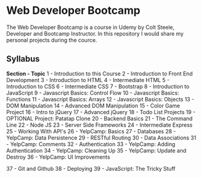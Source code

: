 # Web Developer Bootcamp
The Web Developer Bootcamp is a course in Udemy by Colt Steele, Developer and Bootcamp Instructor. In this repository I would share my personal projects during the cource.

## Syllabus

**Section - Topic**
1 - Introduction to this Course
2 - Introduction to Front End Development
3 - Introduction to HTML
4 - Intermediate HTML
5 - Introduction to CSS
6 - Intermediate CSS
7 - Bootstrap
8 - Introduction to JavaScript
9 - Javascript Basics: Control Flow
10 - Javascript Basics: Functions
11 - Javascript Basics: Arrays
12 - Javascript Basics: Objects
13 - DOM Manipulation
14 - Advanced DOM Manipulation
15 - Color Game Project
16 - Intro to jQuery
17 - Advanced jQuery
18 - Todo List Projects
19 - OPTIONAL Project: Patatap Clone
20 - Backend Basics
21 - The Command Line
22 - Node JS
23 - Server Side Frameworks
24 - Intermediate Express
25 - Working With API's
26 - YelpCamp: Basics
27 - Databases
28 - YelpCamp: Data Persistence
29 - RESTful Routing
30 - Data Associations
31 - YelpCamp: Comments
32 - Authentication
33 - YelpCamp: Adding Authentication
34 - YelpCamp: Cleaning Up
35 - YelpCamp: Update and Destroy
36 - YelpCamp: UI Improvements


37 - Git and Github
38 - Deploying
39 - JavaScript: The Tricky Stuff



